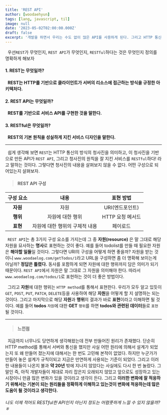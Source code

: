 ```yaml
---
title: 'REST API'
author: [woodaehyun]
tags: [lang, javascript, til]
image: null
date: '2023-05-02T02:00:00.000Z'
draft: false
excerpt: '개발을 하면서 우리는 수도 없이 많은 API를 사용하게 된다. 그리고 HTTP 통신을 할 때도 API를 사용한다. 그리고 한 번씩 REST API라는 개념을 듣게 된다. 한 번 알아두면 좋을 내용이라 생각해 간단하게 정리해보려 한다.'
---
```


&nbsp;&nbsp;우선`REST`가 무엇인지, `REST API`가 무엇인지, `RESTful`하다는 것은 무엇인지 정의를 명확하게 해보자

#### 1. REST는 무엇일까?

&nbsp;&nbsp;**REST는 HTTP를 기반으로 클라이언트가 서버의 리소스에 접근하는 방식을 규정한 아키텍처다.**

#### 2. REST API는 무엇일까?

&nbsp;&nbsp;**REST를 기반으로 서비스 API를 구현한 것을 말한다.**

#### 3. RESTful은 무엇일까?

&nbsp;&nbsp;**REST의 기본 원칙을 성실하게 지킨 서비스 디자인을 말한다.**

---

&nbsp;&nbsp;쉽게 생각해 보면 `REST`는 HTTP 통신의 방식의 청사진을 의미하고, 이 청사진을 기반으로 만든 API가 `REST API`, 그리고 청사진의 원칙을 잘 지킨 서비스를 `RESTful`하다! 라고 말하는 것이다. 그렇다면 청사진의 내용을 살펴보지 않을 수 없다. 어떤 구성으로 되어있는지 살펴보자.

> #### REST API 구성

| 구성 요소 |              내용              |    표현 방법     |
| :-------: | :----------------------------: | :--------------: |
| **자원**  |              자원              | URI(엔드포인트)  |
| **행위**  |        자원에 대한 행위        | HTTP 요청 메서드 |
| **표현**  | 자원에 대한 행위의 구체적 내용 |     페이로드     |

&nbsp;&nbsp;`REST API`는 총 3가지 구성 요소를 가지는데 그 중 **자원(resource)** 은 말 그대로 해당 자원을 묘사하는 **명사**로 표현하는 것이 좋다. 예를 들어 todolist를 만들 때 필요한 자원은 **해야할 일들**일 것이다. 그렇다면 URI의 구성을 어떻게 하면 좋을까? 자원을 받는 것이니 `www.woodaelog.com/getTodos/1`라고 URL을 구성하면 좀 더 명확해 보이는게 아닐까? **정답은 틀렸다.** 동사를 포함하게 되면 자원에 대한 행위까지 담은 의미가 되기 때문이다. `REST API`에서 자원은 말 그대로 그 자원을 의미해야 한다. 따라서 `www.woodaelog.com/todos/1`로 표현하는 것이 더 좋은 방법이다.

&nbsp;&nbsp;그리고 **자원**에 대한 행위는 `HTTP method`를 통해서 표현한다. 우리가 모두 알고 있듯이 `GET`, `POST`, `PUT`, `PATCH`, `DELETE`등을 사용하여 해당 **자원**을 어떻게 할 지 설명하는 되는 것이다. 그리고 마지막으로 해당 **자원**과 **행위**의 결과가 바로 **표현**이라고 이해하면 될 것이다. 예를 들어 **todos** `자원`에 대한 **GET** `행위`를 하면 **todos와 관련된 데이터**들로 `표현`될 것이다.

---

> #### 느낀점

&nbsp;&nbsp;지금까지 너무나도 당연하게 생각해왔는데 전부 만들어진 원리가 존재했다. 단순히 HTTP method를 통해서 서버와 통신을 했지만 사실 어떤 원리에 의해서 설계가 되었는지 또 왜 만들어 졌는지에 대해서는 한 번도 고민해 본적이 없었다. 하지만 누군가가 만들어 놓은 설계가 규칙이되고 지금은 만연하게 사용되는 기준이 되었다. 그리고 이러한 내용들이 나온지 불과 **약 20년** 밖에 지나지 않았다는 사실에도 다시 한 번 놀랐다. 그 말인 즉, 아직 개발자들이 제대로 자리 잡은지 오래되지 않았고 앞으로도 성장하고 있는 시장이니 만큼 많은 변화가 있을 것이라고 생각이 든다. 그리고 **이러한 변화에 잘 적응하기 위해서는 기본이 되는 원리들을 정확하게 이해하고 있는것이 변화에 적응하는데 많은 도움이 될 것이라고 생각한다.**

###### 나도 이제 적어도 RESTful한 API인지 아닌지 정도는 어렴풋하게 느낄 수 있지 않을까?ㅎ

